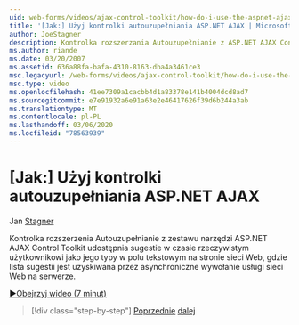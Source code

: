 ```yaml
---
uid: web-forms/videos/ajax-control-toolkit/how-do-i-use-the-aspnet-ajax-autocomplete-control
title: '[Jak:] Użyj kontrolki autouzupełniania ASP.NET AJAX | Microsoft Docs'
author: JoeStagner
description: Kontrolka rozszerzania Autouzupełnianie z ASP.NET AJAX Control Toolkit udostępnia sugestie w czasie rzeczywistym użytkownikowi w miarę ich pisania w polu tekstowym w...
ms.author: riande
ms.date: 03/20/2007
ms.assetid: 636a88fa-bafa-4310-8163-dba4a3461ce3
msc.legacyurl: /web-forms/videos/ajax-control-toolkit/how-do-i-use-the-aspnet-ajax-autocomplete-control
msc.type: video
ms.openlocfilehash: 41ee7309a1cacbb4d1a83378e141b4004dcd8ad7
ms.sourcegitcommit: e7e91932a6e91a63e2e46417626f39d6b244a3ab
ms.translationtype: MT
ms.contentlocale: pl-PL
ms.lasthandoff: 03/06/2020
ms.locfileid: "78563939"
---
```

# <a name="how-do-i-use-the-aspnet-ajax-autocomplete-control"></a>[Jak:] Użyj kontrolki autouzupełniania ASP.NET AJAX

Jan [Stagner](https://github.com/JoeStagner)

Kontrolka rozszerzenia Autouzupełnianie z zestawu narzędzi ASP.NET AJAX Control Toolkit udostępnia sugestie w czasie rzeczywistym użytkownikowi jako jego typy w polu tekstowym na stronie sieci Web, gdzie lista sugestii jest uzyskiwana przez asynchroniczne wywołanie usługi sieci Web na serwerze.

[&#9654;Obejrzyj wideo (7 minut)](https://channel9.msdn.com/Blogs/ASP-NET-Site-Videos/how-do-i-use-the-aspnet-ajax-autocomplete-control)

> [!div class="step-by-step"]
> [Poprzednie](how-do-i-use-the-aspnet-ajax-slider-control.md)
> [dalej](how-do-i-configure-the-aspnet-ajax-calendar-control.md)
